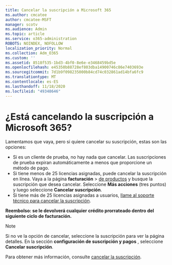 ```yaml
---
title: Cancelar la suscripción a Microsoft 365
ms.author: cmcatee
author: cmcatee-MSFT
manager: scotv
ms.audience: Admin
ms.topic: article
ms.service: o365-administration
ROBOTS: NOINDEX, NOFOLLOW
localization_priority: Normal
ms.collection: Adm_O365
ms.custom: ''
ms.assetid: 8518f535-1bd3-4bf0-8e6e-e3468459bd5e
ms.openlocfilehash: e45350b88728ef803dba14900746c86e7403693e
ms.sourcegitcommit: 7d1b9f098235000b84cd74c032861ad14bfa6fc9
ms.translationtype: MT
ms.contentlocale: es-ES
ms.lasthandoff: 11/18/2020
ms.locfileid: "49348646"
---
```

# <a name="canceling-your-microsoft-365-subscription"></a>¿Está cancelando la suscripción a Microsoft 365?

Lamentamos que vaya, pero si quiere cancelar su suscripción, estas son las opciones:
  
- Si es un cliente de prueba, no hay nada que cancelar. Las suscripciones de prueba expiran automáticamente a menos que proporcione un método de pago.
- Si tiene menos de 25 licencias asignadas, puede cancelar la suscripción en línea. Vaya a la página **facturación** \> [de productos](https://go.microsoft.com/fwlink/p/?linkid=842054) y busque la suscripción que desea cancelar. Seleccione **Más acciones** (tres puntos) y luego seleccione **Cancelar suscripción**.
- Si tiene más de 25 licencias asignadas a usuarios, [llame al soporte técnico para cancelar la suscripción](https://docs.microsoft.com/microsoft-365/admin/contact-support-for-business-products?view=o365-worldwide).

**Reembolso: se le devolverá cualquier crédito prorrateado dentro del siguiente ciclo de facturación.**

> [!NOTE]
> Si no ve la opción de cancelar, seleccione la suscripción para ver la página detalles. En la sección **configuración de suscripción y pagos** , seleccione **Cancelar suscripción**.

Para obtener más información, consulte [cancelar la suscripción](https://docs.microsoft.com/microsoft-365/commerce/subscriptions/cancel-your-subscription).